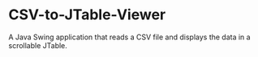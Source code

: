 # CSV-to-JTable-Viewer
A Java Swing application that reads a CSV file and displays the data in a scrollable JTable.
